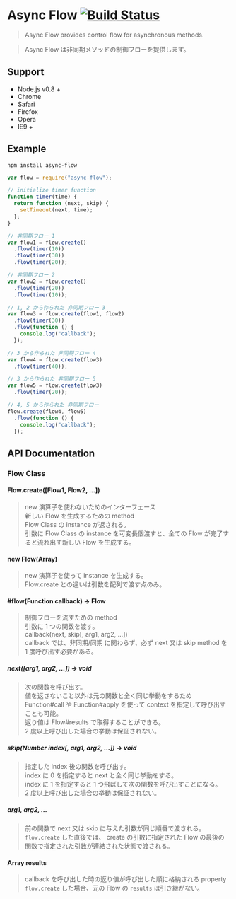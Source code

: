 # Async Flow [![Build Status](https://secure.travis-ci.org/ww24/async-flow.png?branch=master)](http://travis-ci.org/ww24/async-flow)

> Async Flow provides control flow for asynchronous methods.

> Async Flow は非同期メソッドの制御フローを提供します。

Support
----------------------------------------
* Node.js v0.8 +
* Chrome
* Safari
* Firefox
* Opera
* IE9 +

Example
----------------------------------------
`npm install async-flow`

```js
var flow = require("async-flow");

// initialize timer function
function timer(time) {
  return function (next, skip) {
    setTimeout(next, time);
  };
}

// 非同期フロー 1
var flow1 = flow.create()
  .flow(timer(10))
  .flow(timer(30))
  .flow(timer(20));

// 非同期フロー 2
var flow2 = flow.create()
  .flow(timer(20))
  .flow(timer(10));

// 1, 2 から作られた 非同期フロー 3
var flow3 = flow.create(flow1, flow2)
  .flow(timer(30))
  .flow(function () {
    console.log("callback");
  });

// 3 から作られた 非同期フロー 4
var flow4 = flow.create(flow3)
  .flow(timer(40));

// 3 から作られた 非同期フロー 5
var flow5 = flow.create(flow3)
  .flow(timer(20));

// 4, 5 から作られた 非同期フロー
flow.create(flow4, flow5)
  .flow(function () {
    console.log("callback");
  });
```

API Documentation
----------------------------------------
### Flow Class

#### Flow.create([Flow1, Flow2, ...])
> new 演算子を使わないためのインターフェース  
> 新しい Flow を生成するための method  
> Flow Class の instance が返される。  
> 引数に Flow Class の instance を可変長個渡すと、全ての Flow が完了すると流れ出す新しい Flow を生成する。

#### new Flow(Array<Flow>)
> new 演算子を使って instance を生成する。  
> Flow.create との違いは引数を配列で渡す点のみ。

#### #flow(Function callback) -> Flow
> 制御フローを流すための method  
> 引数に 1 つの関数を渡す。  
> callback(next, skip[, arg1, arg2, ...])  
> callback では、非同期/同期 に関わらず、必ず next 又は skip method を 1 度呼び出す必要がある。

##### next([arg1, arg2, ...]) -> void
> 次の関数を呼び出す。  
> 値を返さないこと以外は元の関数と全く同じ挙動をするため Function#call や Function#apply を使って context を指定して呼び出すことも可能。  
> 返り値は Flow#results で取得することができる。  
> 2 度以上呼び出した場合の挙動は保証されない。

##### skip(Number index[, arg1, arg2, ...]) -> void
> 指定した index 後の関数を呼び出す。  
> index に 0 を指定すると next と全く同じ挙動をする。  
> index に 1 を指定すると 1 つ飛ばして次の関数を呼び出すことになる。  
> 2 度以上呼び出した場合の挙動は保証されない。

##### arg1, arg2, ...
> 前の関数で next 又は skip に与えた引数が同じ順番で渡される。  
> `flow.create` した直後では、 create の引数に指定された Flow の最後の関数で指定された引数が連結された状態で渡される。

#### Array results
> callback を呼び出した時の返り値が呼び出した順に格納される property  
> `flow.create` した場合、元の Flow の `results` は引き継がない。
